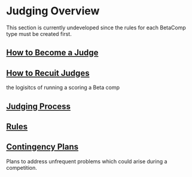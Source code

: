 # Judging Overview

This section is currently undeveloped since the rules for each BetaComp type must be created first.

## [How to Become a Judge ](/judging/HowBecomeJudge)

## [How to Recuit Judges](/judging/HowRecruitJudge)

the logisitcs of running a scoring a Beta comp

## [Judging Process](/judging/JudgingProcess)


## [Rules](/judging/Rules)

## [Contingency Plans](/judging/ContingencyPlans)

Plans to address unfrequent problems which could arise during a competition.





